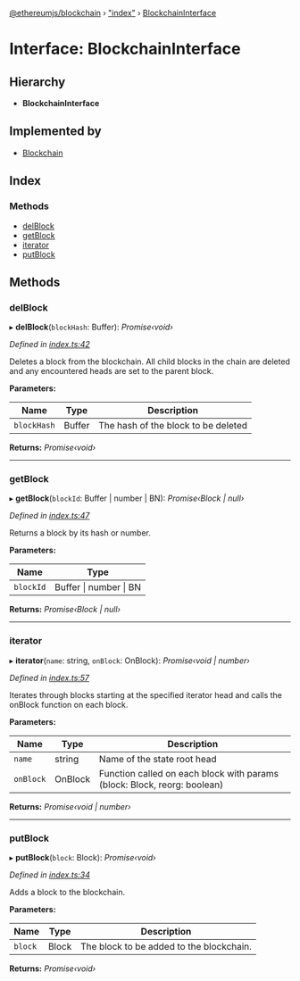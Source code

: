 [@ethereumjs/blockchain](../README.md) › ["index"](../modules/_index_.md) › [BlockchainInterface](_index_.blockchaininterface.md)

# Interface: BlockchainInterface

## Hierarchy

* **BlockchainInterface**

## Implemented by

* [Blockchain](../classes/_index_.blockchain.md)

## Index

### Methods

* [delBlock](_index_.blockchaininterface.md#delblock)
* [getBlock](_index_.blockchaininterface.md#getblock)
* [iterator](_index_.blockchaininterface.md#iterator)
* [putBlock](_index_.blockchaininterface.md#putblock)

## Methods

###  delBlock

▸ **delBlock**(`blockHash`: Buffer): *Promise‹void›*

*Defined in [index.ts:42](https://github.com/ethereumjs/ethereumjs-vm/blob/master/packages/blockchain/src/index.ts#L42)*

Deletes a block from the blockchain. All child blocks in the chain are
deleted and any encountered heads are set to the parent block.

**Parameters:**

Name | Type | Description |
------ | ------ | ------ |
`blockHash` | Buffer | The hash of the block to be deleted  |

**Returns:** *Promise‹void›*

___

###  getBlock

▸ **getBlock**(`blockId`: Buffer | number | BN): *Promise‹Block | null›*

*Defined in [index.ts:47](https://github.com/ethereumjs/ethereumjs-vm/blob/master/packages/blockchain/src/index.ts#L47)*

Returns a block by its hash or number.

**Parameters:**

Name | Type |
------ | ------ |
`blockId` | Buffer &#124; number &#124; BN |

**Returns:** *Promise‹Block | null›*

___

###  iterator

▸ **iterator**(`name`: string, `onBlock`: OnBlock): *Promise‹void | number›*

*Defined in [index.ts:57](https://github.com/ethereumjs/ethereumjs-vm/blob/master/packages/blockchain/src/index.ts#L57)*

Iterates through blocks starting at the specified iterator head and calls
the onBlock function on each block.

**Parameters:**

Name | Type | Description |
------ | ------ | ------ |
`name` | string | Name of the state root head |
`onBlock` | OnBlock | Function called on each block with params (block: Block, reorg: boolean)  |

**Returns:** *Promise‹void | number›*

___

###  putBlock

▸ **putBlock**(`block`: Block): *Promise‹void›*

*Defined in [index.ts:34](https://github.com/ethereumjs/ethereumjs-vm/blob/master/packages/blockchain/src/index.ts#L34)*

Adds a block to the blockchain.

**Parameters:**

Name | Type | Description |
------ | ------ | ------ |
`block` | Block | The block to be added to the blockchain.  |

**Returns:** *Promise‹void›*
